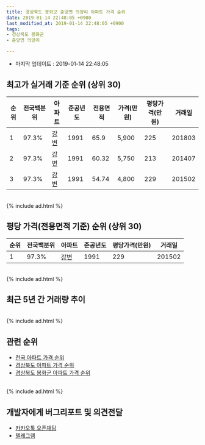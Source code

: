```yaml
---
title: 경상북도 봉화군 춘양면 의양리 아파트 가격 순위
date: 2019-01-14 22:48:05 +0900
last_modified_at: 2019-01-14 22:48:05 +0900
tags:
- 경상북도 봉화군
- 춘양면 의양리

---
```


* 마지막 업데이트 : 2019-01-14 22:48:05

## 최고가 실거래 기준 순위 (상위 30)


|순위|전국백분위|아파트|준공년도|전용면적|가격(만원)|평당가격(만원)|거래일|
|---|---|---|---|---|---|---|---|
|1|97.3%|[강변](https://search.naver.com/search.naver?query=%EA%B2%BD%EC%83%81%EB%B6%81%EB%8F%84+%EB%B4%89%ED%99%94%EA%B5%B0+%EC%B6%98%EC%96%91%EB%A9%B4+%EC%9D%98%EC%96%91%EB%A6%AC+%EA%B0%95%EB%B3%80)|1991|65.9|5,900|225|201803|
|2|97.3%|[강변](https://search.naver.com/search.naver?query=%EA%B2%BD%EC%83%81%EB%B6%81%EB%8F%84+%EB%B4%89%ED%99%94%EA%B5%B0+%EC%B6%98%EC%96%91%EB%A9%B4+%EC%9D%98%EC%96%91%EB%A6%AC+%EA%B0%95%EB%B3%80)|1991|60.32|5,750|213|201407|
|3|97.3%|[강변](https://search.naver.com/search.naver?query=%EA%B2%BD%EC%83%81%EB%B6%81%EB%8F%84+%EB%B4%89%ED%99%94%EA%B5%B0+%EC%B6%98%EC%96%91%EB%A9%B4+%EC%9D%98%EC%96%91%EB%A6%AC+%EA%B0%95%EB%B3%80)|1991|54.74|4,800|229|201502|


<br>
{% include ad.html %}
<br>

## 평당 가격(전용면적 기준) 순위 (상위 30)


|순위|전국백분위|아파트|준공년도|평당가격(만원)|거래일|
|---|---|---|---|---|---|
|1|97.3%|[강변](https://search.naver.com/search.naver?query=%EA%B2%BD%EC%83%81%EB%B6%81%EB%8F%84+%EB%B4%89%ED%99%94%EA%B5%B0+%EC%B6%98%EC%96%91%EB%A9%B4+%EC%9D%98%EC%96%91%EB%A6%AC+%EA%B0%95%EB%B3%80)|1991|229|201502|


<br>
{% include ad.html %}
<br>

## 최근 5년 간 거래량 추이


<div style="width:100%;">
    <canvas id="deal_progress" height="250"></canvas>
</div>

<script>
new Chart(document.getElementById("deal_progress"), {
    type: 'line',
    data: {
        labels: ['201401','201402','201403','201404','201405','201406','201407','201408','201409','201410','201411','201412','201501','201502','201503','201504','201505','201506','201507','201508','201509','201510','201511','201512','201601','201602','201603','201604','201605','201606','201607','201608','201609','201610','201611','201612','201701','201702','201703','201704','201705','201706','201707','201708','201709','201710','201711','201712','201801','201802','201803','201804','201805','201806','201807','201808','201809','201810','201811','201812','201901'],
        datasets: [{
            label: '실거래 수',
            pointRadius: 1,
            data: [1, 0, 0, 1, 0, 1, 1, 0, 0, 0, 0, 0, 0, 2, 0, 1, 0, 0, 0, 0, 0, 0, 0, 0, 0, 0, 0, 0, 0, 0, 0, 0, 0, 0, 0, 0, 0, 1, 0, 0, 0, 0, 0, 0, 0, 0, 0, 0, 0, 0, 1, 0, 2, 0, 0, 1, 0, 0, 0, 0, 0],
            borderColor: "rgba(255, 201, 14, 1)",
            backgroundColor: "rgba(255, 201, 14, 0.5)",
            fill: true,
        }]
    },
    options: {
        responsive: true,
        title: {
            display: true,
            text: '5년간 거래량 추이'
        },
        tooltips: {
            mode: 'index',
            intersect: false,
        },
        hover: {
            mode: 'nearest',
            intersect: true
        },
        scales: {
            xAxes: [{
                display: true,
                scaleLabel: {
                    display: true,
                    labelString: '년/월'
                }
            }],
            yAxes: [{
                display: true,
                ticks: {
                    suggestedMin: 0,
                },
                scaleLabel: {
                    display: true,
                    labelString: '실거래 수'
                }
            }]
        }
    }
});

</script>


<br>
{% include ad.html %}
<br>

## 관련 순위

- [전국 아파트 가격 순위](https://inasie.github.io/apt-ranking/전국)
- [경상북도 아파트 가격 순위](https://inasie.github.io/apt-ranking/경상북도)
- [경상북도 봉화군 아파트 가격 순위](https://inasie.github.io/apt-ranking/경상북도-봉화군)


<br>
{% include ad.html %}
<br>

## 개발자에게 버그리포트 및 의견전달

- [카카오톡 오픈채팅](https://open.kakao.com/o/gLJUAP4)
- [텔레그램](https://t.me/inasie)

